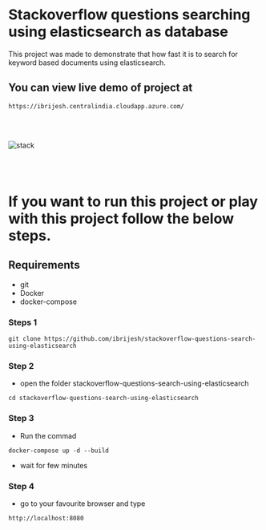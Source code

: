 # Stackoverflow questions searching using elasticsearch as database

This project was made to demonstrate that how fast it is to search for keyword based documents using elasticsearch.

## You can view live demo of project  at  
``` 
https://ibrijesh.centralindia.cloudapp.azure.com/ 
```

<br>
<br>


![stack](https://user-images.githubusercontent.com/41025295/126439945-7e4a5c3b-776e-4c1b-adec-81237f9b630b.gif)

<br>
<br>


# If you want to run this project or play with this project follow the below steps.

## Requirements

- git
- Docker
- docker-compose

### Steps 1
```
git clone https://github.com/ibrijesh/stackoverflow-questions-search-using-elasticsearch
```

### Step 2
- open the folder stackoverflow-questions-search-using-elasticsearch 
``` 
cd stackoverflow-questions-search-using-elasticsearch
```

### Step 3
- Run the commad
```
docker-compose up -d --build  
```  
- wait for few minutes

### Step 4
- go to your favourite browser and  type
```
http://localhost:8080 
```




